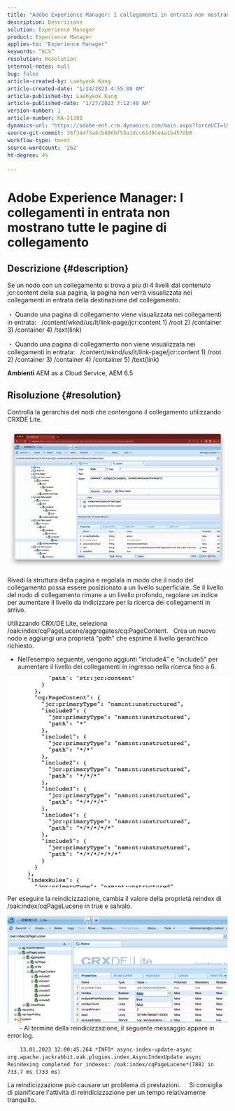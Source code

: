 ```yaml
---
title: "Adobe Experience Manager: I collegamenti in entrata non mostrano tutte le pagine di collegamento"
description: Descrizione
solution: Experience Manager
product: Experience Manager
applies-to: "Experience Manager"
keywords: “KCS”
resolution: Resolution
internal-notes: null
bug: false
article-created-by: Laehyeok Kang
article-created-date: "1/24/2023 4:55:08 AM"
article-published-by: Laehyeok Kang
article-published-date: "1/27/2023 7:12:48 AM"
version-number: 1
article-number: KA-21308
dynamics-url: "https://adobe-ent.crm.dynamics.com/main.aspx?forceUCI=1&pagetype=entityrecord&etn=knowledgearticle&id=8142b044-a39b-ed11-aad1-6045bd0065b6"
source-git-commit: 38f344f5a4cb486bf55a1dcc61d9ce4a1b457db8
workflow-type: tm+mt
source-wordcount: '262'
ht-degree: 4%

---
```


# Adobe Experience Manager: I collegamenti in entrata non mostrano tutte le pagine di collegamento

## Descrizione {#description}


Se un nodo con un collegamento si trova a più di 4 livelli dal contenuto jcr:content della sua pagina, la pagina non verrà visualizzata nei collegamenti in entrata della destinazione del collegamento.

・ Quando una pagina di collegamento viene visualizzata nei collegamenti in entrata:   /content/wknd/us/it/link-page/jcr:content 1) /root 2) /container 3) /container 4) /text(link)

・ Quando una pagina di collegamento non viene visualizzata nei collegamenti in entrata:   /content/wknd/us/it/link-page/jcr:content 1) /root 2) /container 3) /container 4) /container 5) /text(link)

<b>Ambienti</b>
AEM as a Cloud Service, AEM 6.5


## Risoluzione {#resolution}


Controlla la gerarchia dei nodi che contengono il collegamento utilizzando CRXDE Lite.

![](assets/667a70ba-a39b-ed11-aad1-6045bd0065b6.png)

Rivedi la struttura della pagina e regolala in modo che il nodo del collegamento possa essere posizionato a un livello superficiale.
Se il livello del nodo di collegamento rimane a un livello profondo, regolare un indice per aumentare il livello da indicizzare per la ricerca dei collegamenti in arrivo.

Utilizzando CRX/DE Lite, seleziona /oak:index/cqPageLucene/aggregates/cq:PageContent.
  Crea un nuovo nodo e aggiungi una proprietà &quot;path&quot; che esprime il livello gerarchico richiesto.

- Nell’esempio seguente, vengono aggiunti &quot;include4&quot; e &quot;include5&quot; per aumentare il livello dei collegamenti in ingresso nella ricerca fino a 6.

![](assets/72c18342-0e9e-ed11-aad1-6045bd0067ea.png)

Per eseguire la reindicizzazione, cambia il valore della proprietà reindex di /oak:index/cqPageLucene in true e salvalo.

![](assets/a4203d8b-0e9e-ed11-aad1-6045bd0067ea.png)
  
    - Al termine della reindicizzazione, il seguente messaggio appare in error.log.

`    13.01.2023 12:00:45.264 *INFO* async-index-update-async org.apache.jackrabbit.oak.plugins.index.AsyncIndexUpdate async Reindexing completed for indexes: /oak:index/cqPageLucene*(788) in 733.7 ms (733 ms)`

La reindicizzazione può causare un problema di prestazioni.
    Si consiglia di pianificare l&#39;attività di reindicizzazione per un tempo relativamente tranquillo.
